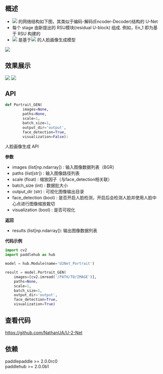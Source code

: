 ## 概述
* ![](http://latex.codecogs.com/svg.latex?U^2Net) 的网络结构如下图，其类似于编码-解码(Encoder-Decoder)结构的 U-Net
* 每个 stage 由新提出的 RSU模块(residual U-block) 组成. 例如，En_1 即为基于 RSU 构建的
* ![](https://latex.codecogs.com/svg.latex?U^2Net_{Portrait}) 是基于![](http://latex.codecogs.com/svg.latex?U^2Net) 的人脸画像生成模型

![](https://ai-studio-static-online.cdn.bcebos.com/999d37b4ffdd49dc9e3315b7cec7b2c6918fdd57c8594ced9dded758a497913d)

## 效果展示
![](https://ai-studio-static-online.cdn.bcebos.com/07f73466f3294373965e06c141c4781992f447104a94471dadfabc1c3d920861)
![](https://ai-studio-static-online.cdn.bcebos.com/c6ab02cf27414a5ba5921d9e6b079b487f6cda6026dc4d6dbca8f0167ad7cae3)

## API
```python
def Portrait_GEN(
        images=None,
        paths=None,
        scale=1,
        batch_size=1,
        output_dir='output',
        face_detection=True,
        visualization=False):
```
人脸画像生成 API

**参数**
* images (list[np.ndarray]) : 输入图像数据列表（BGR）
* paths (list[str]) : 输入图像路径列表
* scale (float) : 缩放因子（与face_detection相关联）
* batch_size (int) : 数据批大小
* output_dir (str) : 可视化图像输出目录
* face_detection (bool) : 是否开启人脸检测，开启后会检测人脸并使用人脸中心点进行图像缩放裁切
* visualization (bool) : 是否可视化

**返回**
* results (list[np.ndarray]): 输出图像数据列表

**代码示例**
```python
import cv2
import paddlehub as hub

model = hub.Module(name='U2Net_Portrait')

result = model.Portrait_GEN(
    images=[cv2.imread('/PATH/TO/IMAGE')],
    paths=None,
    scale=1,
    batch_size=1,
    output_dir='output',
    face_detection=True,
    visualization=True)
```

## 查看代码
https://github.com/NathanUA/U-2-Net

## 依赖
paddlepaddle >= 2.0.0rc0  
paddlehub >= 2.0.0b1
